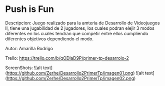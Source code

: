 # Push is Fun

Descripcion:
Juego realizado para la amteria de Desarrollo de Videojuegos II, 
tiene una jugabilidad de 2 jugadores, los cuales podran elejir
3 modos diferentes en los cuales tendran que competir entre ellos 
cumpliendo diferentes objetivos dependiendo el modo.

Autor:
Amarilla Rodrigo

Trello:
https://trello.com/b/qODlaD9P/primer-tp-desarrolo-2

ScreenShots:
![alt text] (https://github.com/Zerhe/Desarrollo2PrimerTp/imagen01.png)
![alt text] (https://github.com/Zerhe/Desarrollo2PrimerTp/imagen02.png)

